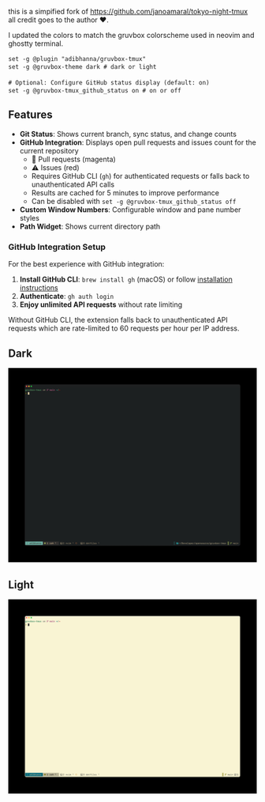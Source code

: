 this is a simpified fork of https://github.com/janoamaral/tokyo-night-tmux all credit goes to the author ❤️.

I updated the colors to match the gruvbox colorscheme used in neovim and ghostty terminal.

```
set -g @plugin "adibhanna/gruvbox-tmux"
set -g @gruvbox-theme dark # dark or light

# Optional: Configure GitHub status display (default: on)
set -g @gruvbox-tmux_github_status on # on or off
```

## Features

- **Git Status**: Shows current branch, sync status, and change counts
- **GitHub Integration**: Displays open pull requests and issues count for the current repository
  - 🔀 Pull requests (magenta)
  - ⚠️ Issues (red)
  - Requires GitHub CLI (`gh`) for authenticated requests or falls back to unauthenticated API calls
  - Results are cached for 5 minutes to improve performance
  - Can be disabled with `set -g @gruvbox-tmux_github_status off`
- **Custom Window Numbers**: Configurable window and pane number styles
- **Path Widget**: Shows current directory path

### GitHub Integration Setup

For the best experience with GitHub integration:

1. **Install GitHub CLI**: `brew install gh` (macOS) or follow [installation instructions](https://cli.github.com/)
2. **Authenticate**: `gh auth login`
3. **Enjoy unlimited API requests** without rate limiting

Without GitHub CLI, the extension falls back to unauthenticated API requests which are rate-limited to 60 requests per hour per IP address.

## Dark

![dark](img/dark.png)

## Light

![light](img/light.png)
